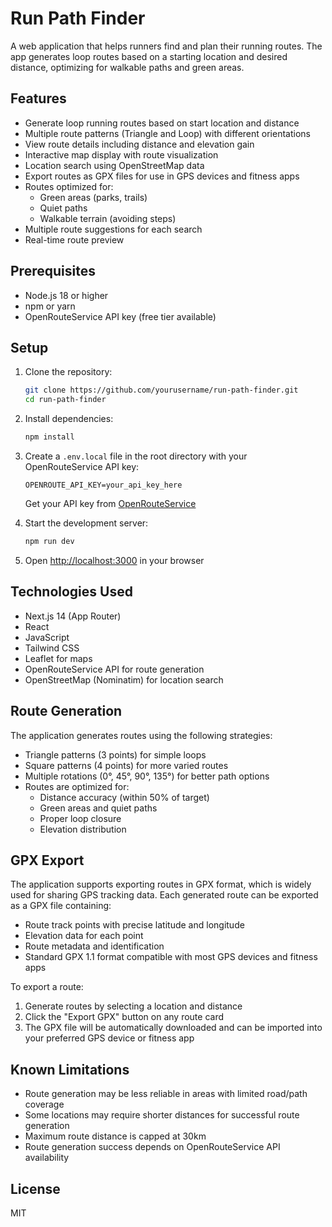 # Run Path Finder

A web application that helps runners find and plan their running routes. The app generates loop routes based on a starting location and desired distance, optimizing for walkable paths and green areas.

## Features

- Generate loop running routes based on start location and distance
- Multiple route patterns (Triangle and Loop) with different orientations
- View route details including distance and elevation gain
- Interactive map display with route visualization
- Location search using OpenStreetMap data
- Export routes as GPX files for use in GPS devices and fitness apps
- Routes optimized for:
  - Green areas (parks, trails)
  - Quiet paths
  - Walkable terrain (avoiding steps)
- Multiple route suggestions for each search
- Real-time route preview

## Prerequisites

- Node.js 18 or higher
- npm or yarn
- OpenRouteService API key (free tier available)

## Setup

1. Clone the repository:
   ```bash
   git clone https://github.com/yourusername/run-path-finder.git
   cd run-path-finder
   ```

2. Install dependencies:
   ```bash
   npm install
   ```

3. Create a `.env.local` file in the root directory with your OpenRouteService API key:
   ```
   OPENROUTE_API_KEY=your_api_key_here
   ```
   Get your API key from [OpenRouteService](https://openrouteservice.org/)

4. Start the development server:
   ```bash
   npm run dev
   ```

5. Open [http://localhost:3000](http://localhost:3000) in your browser

## Technologies Used

- Next.js 14 (App Router)
- React
- JavaScript
- Tailwind CSS
- Leaflet for maps
- OpenRouteService API for route generation
- OpenStreetMap (Nominatim) for location search

## Route Generation

The application generates routes using the following strategies:
- Triangle patterns (3 points) for simple loops
- Square patterns (4 points) for more varied routes
- Multiple rotations (0°, 45°, 90°, 135°) for better path options
- Routes are optimized for:
  - Distance accuracy (within 50% of target)
  - Green areas and quiet paths
  - Proper loop closure
  - Elevation distribution

## GPX Export

The application supports exporting routes in GPX format, which is widely used for sharing GPS tracking data. Each generated route can be exported as a GPX file containing:
- Route track points with precise latitude and longitude
- Elevation data for each point
- Route metadata and identification
- Standard GPX 1.1 format compatible with most GPS devices and fitness apps

To export a route:
1. Generate routes by selecting a location and distance
2. Click the "Export GPX" button on any route card
3. The GPX file will be automatically downloaded and can be imported into your preferred GPS device or fitness app

## Known Limitations

- Route generation may be less reliable in areas with limited road/path coverage
- Some locations may require shorter distances for successful route generation
- Maximum route distance is capped at 30km
- Route generation success depends on OpenRouteService API availability

## License

MIT
